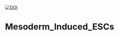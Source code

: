 [![DOI](https://sandbox.zenodo.org/badge/516071906.svg)](https://sandbox.zenodo.org/badge/latestdoi/516071906)
# Mesoderm_Induced_ESCs
